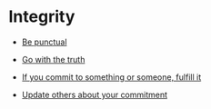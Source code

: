 # Integrity


 - [Be punctual](../Be%20punctual/index.md)
    
 - [Go with the truth](../Go%20with%20the%20truth/index.md)
    
 - [If you commit to something or someone, fulfill it](../If%20you%20commit%20to%20something%20or%20someone,%20fulfill%20it/index.md)
    
 - [Update others about your commitment](../Update%20others%20about%20your%20commitment/index.md)
    
